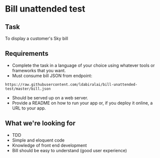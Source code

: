 # Bill unattended test

## Task

To display a customer's Sky bill

## Requirements

* Complete the task in a language of your choice using whatever tools or frameworks that you want.
* Must consume bill JSON from endpoint: 
```
https://raw.githubusercontent.com/ldabiralai/bill-unattended-test/master/bill.json
```
* Should be served up on a web server.
* Provide a README on how to run your app or, if you deploy it online, a URL to your app. 

## What we're looking for

* TDD
* Simple and eloquent code
* Knowledge of front end development
* Bill should be easy to understand (good user experience)





